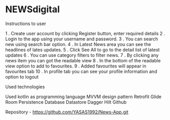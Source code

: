 # NEWSdigital

Instructions to user

1 . Create user account by clicking Register button, enter required details
2 . Login to the app using your username and password.
3 . You can search new using search bar option.
4 . In Latest News area you can see the headlines of lates updates.
5 . Click See All to go to the detail list of latest updates
6 . You can use category filters to filter news.
7 . By clicking any news item you can got the readable view
8 . In the bottom of the readable view option to add to favourites.
9 . Added favourites will appear in favourites tab
10 . In profile tab you can see your profile information and option to logout


Used technologies

Used kotlin as programming language
MVVM design pattern
Retrofit 
Glide
Room Persistence Database
Datastore
Dagger Hilt
Github

Repository - https://github.com/YASAS1992/News-App.git